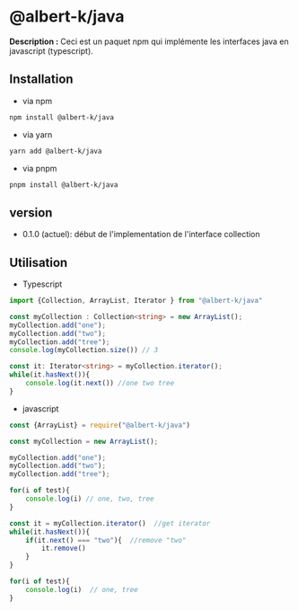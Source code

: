# @albert-k/java

**Description :** Ceci est un paquet npm qui implémente les interfaces java en javascript (typescript).

## Installation

- via npm 
```bash
npm install @albert-k/java
```
- via yarn 
```bash
yarn add @albert-k/java
```
- via pnpm 
```bash
pnpm install @albert-k/java
```
## version 
- 0.1.0 (actuel): début de l'implementation de l'interface collection

## Utilisation

- Typescript
```typescript
import {Collection, ArrayList, Iterator } from "@albert-k/java"

const myCollection : Collection<string> = new ArrayList();
myCollection.add("one");
myCollection.add("two");
myCollection.add("tree");
console.log(myCollection.size()) // 3

const it: Iterator<string> = myCollection.iterator();
while(it.hasNext()){
    console.log(it.next()) //one two tree
} 
```
- javascript 
```javascript 
const {ArrayList} = require("@albert-k/java")

const myCollection = new ArrayList();

myCollection.add("one");
myCollection.add("two");
myCollection.add("tree");

for(i of test){
    console.log(i) // one, two, tree
}

const it = myCollection.iterator()  //get iterator
while(it.hasNext()){
    if(it.next() === "two"){  //remove "two"
        it.remove() 
    }
}

for(i of test){
    console.log(i)  // one, tree
}

```


